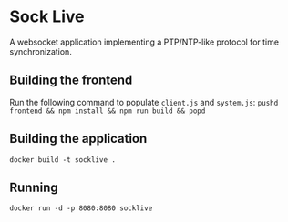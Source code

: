 # Sock Live

A websocket application implementing a PTP/NTP-like protocol for time synchronization.

## Building the frontend

Run the following command to populate `client.js` and `system.js`:
`pushd frontend && npm install && npm run build && popd`

## Building the application

`docker build -t socklive .`

## Running

`docker run -d -p 8080:8080 socklive`
